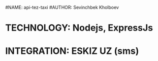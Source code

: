 #NAME: api-tez-taxi
#AUTHOR: Sevinchbek Kholboev 
# TECHNOLOGY: Nodejs, ExpressJs
# INTEGRATION: ESKIZ UZ (sms)

